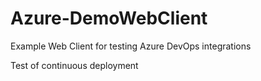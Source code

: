 # Azure-DemoWebClient
Example Web Client for testing Azure DevOps integrations

Test of continuous deployment